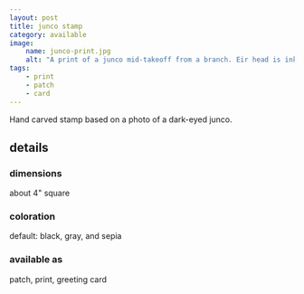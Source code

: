 ```yaml
---
layout: post
title: junco stamp
category: available
image: 
    name: junco-print.jpg
    alt: "A print of a junco mid-takeoff from a branch. Eir head is inked in black, body in gray, and the branch in sepia."
tags:
    - print
    - patch
    - card
---
```


Hand carved stamp based on a photo of a dark-eyed junco.

## details

### dimensions

about 4" square

### coloration

default: black, gray, and sepia

### available as

patch, print, greeting card
